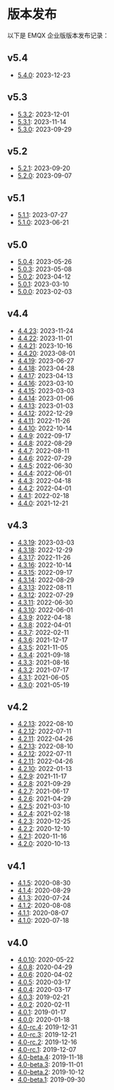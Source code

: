 # 版本发布

以下是 EMQX 企业版版本发布记录：

## v5.4

- [5.4.0](./changes-ee-5.4.md#5.4.0): 2023-12-23

## v5.3

- [5.3.2](./changes-ee-5.3.md#5.3.2): 2023-12-01
- [5.3.1](./changes-ee-5.3.md#5.3.1): 2023-11-14
- [5.3.0](./changes-ee-5.3.md#5.3.0): 2023-09-29

## v5.2

- [5.2.1](./changes-ee-5.2.md#5.2.1): 2023-09-20
- [5.2.0](./changes-ee-5.2.md#5.2.0): 2023-09-07

## v5.1

- [5.1.1](./changes-ee-5.1.md#5.1.1): 2023-07-27
- [5.1.0](./changes-ee-5.1.md#5.1.0): 2023-06-21

## v5.0

- [5.0.4](./changes-ee-5.0.md#5.0.4): 2023-05-26
- [5.0.3](./changes-ee-5.0.md#5.0.3): 2023-05-08
- [5.0.2](./changes-ee-5.0.md#5.0.2): 2023-04-12
- [5.0.1](./changes-ee-5.0.md#5.0.1): 2023-03-10
- [5.0.0](./changes-ee-5.0.md#5.0.0): 2023-02-03

## v4.4

- [4.4.23](./changes-ee-4.4.md#4.4.23): 2023-11-24
- [4.4.22](./changes-ee-4.4.md#4.4.22): 2023-11-01
- [4.4.21](./changes-ee-4.4.md#4.4.21): 2023-10-16
- [4.4.20](./changes-ee-4.4.md#4.4.20): 2023-08-01
- [4.4.19](./changes-ee-4.4.md#4.4.19): 2023-06-27
- [4.4.18](./changes-ee-4.4.md#4.4.18): 2023-04-28
- [4.4.17](./changes-ee-4.4.md#4.4.17): 2023-04-13
- [4.4.16](./changes-ee-4.4.md#4.4.16): 2023-03-10
- [4.4.15](./changes-ee-4.4.md#4.4.15): 2023-03-03
- [4.4.14](./changes-ee-4.4.md#4.4.14): 2023-01-06
- [4.4.13](./changes-ee-4.4.md#4.4.13): 2023-01-03
- [4.4.12](./changes-ee-4.4.md#4.4.12): 2022-12-29
- [4.4.11](./changes-ee-4.4.md#4.4.11): 2022-11-26
- [4.4.10](./changes-ee-4.4.md#4.4.10): 2022-10-14
- [4.4.9](./changes-ee-4.4.md#4.4.9): 2022-09-17
- [4.4.8](./changes-ee-4.4.md#4.4.8): 2022-08-29
- [4.4.7](./changes-ee-4.4.md#4.4.7): 2022-08-11
- [4.4.6](./changes-ee-4.4.md#4.4.6): 2022-07-29
- [4.4.5](./changes-ee-4.4.md#4.4.5): 2022-06-30
- [4.4.4](./changes-ee-4.4.md#4.4.4): 2022-06-01
- [4.4.3](./changes-ee-4.4.md#4.4.3): 2022-04-18
- [4.4.2](./changes-ee-4.4.md#4.4.2): 2022-04-01
- [4.4.1](./changes-ee-4.4.md#4.4.1): 2022-02-18
- [4.4.0](./changes-ee-4.4.md#4.4.0): 2021-12-21

## v4.3

- [4.3.19](./changes-ee-4.3.md#4.3.19): 2023-03-03
- [4.3.18](./changes-ee-4.3.md#4.3.18): 2022-12-29
- [4.3.17](./changes-ee-4.3.md#4.3.17): 2022-11-26
- [4.3.16](./changes-ee-4.3.md#4.3.16): 2022-10-14
- [4.3.15](./changes-ee-4.3.md#4.3.15): 2022-09-17
- [4.3.14](./changes-ee-4.3.md#4.3.14): 2022-08-29
- [4.3.13](./changes-ee-4.3.md#4.3.13): 2022-08-11
- [4.3.12](./changes-ee-4.3.md#4.3.12): 2022-07-29
- [4.3.11](./changes-ee-4.3.md#4.3.11): 2022-06-30
- [4.3.10](./changes-ee-4.3.md#4.3.10): 2022-06-01
- [4.3.9](./changes-ee-4.3.md#4.3.9): 2022-04-18
- [4.3.8](./changes-ee-4.3.md#4.3.8): 2022-04-01
- [4.3.7](./changes-ee-4.3.md#4.3.7): 2022-02-11
- [4.3.6](./changes-ee-4.3.md#4.3.6): 2021-12-17
- [4.3.5](./changes-ee-4.3.md#4.3.5): 2021-11-05
- [4.3.4](./changes-ee-4.3.md#4.3.4): 2021-09-18
- [4.3.3](./changes-ee-4.3.md#4.3.3): 2021-08-16
- [4.3.2](./changes-ee-4.3.md#4.3.2): 2021-07-17
- [4.3.1](./changes-ee-4.3.md#4.3.1): 2021-06-05
- [4.3.0](./changes-ee-4.3.md#4.3.0): 2021-05-19

## v4.2

- [4.2.13](./changes-ee-4.2.md#4.2.13): 2022-08-10
- [4.2.12](./changes-ee-4.2.md#4.2.12): 2022-07-11
- [4.2.11](./changes-ee-4.2.md#4.2.11): 2022-04-26
- [4.2.13](./changes-ee-4.2.md#4.2.13): 2022-08-10
- [4.2.12](./changes-ee-4.2.md#4.2.12): 2022-07-11
- [4.2.11](./changes-ee-4.2.md#4.2.11): 2022-04-26
- [4.2.10](./changes-ee-4.2.md#4.2.10): 2022-01-13
- [4.2.9](./changes-ee-4.2.md#4.2.9): 2021-11-17
- [4.2.8](./changes-ee-4.2.md#4.2.8): 2021-09-29
- [4.2.7](./changes-ee-4.2.md#4.2.7): 2021-06-17
- [4.2.6](./changes-ee-4.2.md#4.2.6): 2021-04-29
- [4.2.5](./changes-ee-4.2.md#4.2.5): 2021-03-10
- [4.2.4](./changes-ee-4.2.md#4.2.4): 2021-02-18
- [4.2.3](./changes-ee-4.2.md#4.2.3): 2020-12-25
- [4.2.2](./changes-ee-4.2.md#4.2.2): 2020-12-10
- [4.2.1](./changes-ee-4.2.md#4.2.1): 2020-11-16
- [4.2.0](./changes-ee-4.2.md#4.2.0): 2020-10-13

## v4.1

- [4.1.5](./changes-ee-4.1.md#4.1.5): 2020-08-30
- [4.1.4](./changes-ee-4.1.md#4.1.4): 2020-08-29
- [4.1.3](./changes-ee-4.1.md#4.1.3): 2020-07-24
- [4.1.2](./changes-ee-4.1.md#4.1.2): 2020-08-08
- [4.1.1](./changes-ee-4.1.md#4.1.1): 2020-08-07
- [4.1.0](./changes-ee-4.1.md#4.1.0): 2020-07-18

## v4.0

- [4.0.10](./changes-ee-4.0.md#4.0.10): 2020-05-22
- [4.0.8](./changes-ee-4.0.md#4.0.8): 2020-04-29
- [4.0.6](./changes-ee-4.0.md#4.0.6): 2020-04-02
- [4.0.5](./changes-ee-4.0.md#4.0.5): 2020-03-17
- [4.0.4](./changes-ee-4.0.md#4.0.4): 2020-03-17
- [4.0.3](./changes-ee-4.0.md#4.0.3): 2019-02-21
- [4.0.2](./changes-ee-4.0.md#4.0.2): 2020-02-11
- [4.0.1](./changes-ee-4.0.md#4.0.1): 2019-01-17
- [4.0.0](./changes-ee-4.0.md#4.0.0): 2020-01-18
- [4.0-rc.4](./changes-ee-4.0.md#4.0-rc.4): 2019-12-31
- [4.0-rc.3](./changes-ee-4.0.md#4.0-rc.3): 2019-12-21
- [4.0-rc.2](./changes-ee-4.0.md#4.0-rc.2): 2019-12-16
- [4.0-rc.1](./changes-ee-4.0.md#4.0-rc.1): 2019-12-07
- [4.0-beta.4](./changes-ee-4.0.md#4.0-beta.4): 2019-11-18
- [4.0-beta.3](./changes-ee-4.0.md#4.0-beta.3): 2019-11-01
- [4.0-beta.2](./changes-ee-4.0.md#4.0-beta.2): 2019-10-12
- [4.0-beta.1](./changes-ee-4.0.md#4.0-beta.1): 2019-09-30
